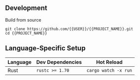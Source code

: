 ## Development

Build from source
```
git clone https://github.com/{{USER}}/{{PROJECT_NAME}}.git
cd {{PROJECT_NAME}}
```

## Language-Specific Setup

| Language | Dev Dependencies | Hot Reload           |
|----------|------------------|----------------------|
| Rust     | `rustc >= 1.70`  | `cargo watch -x run` |

